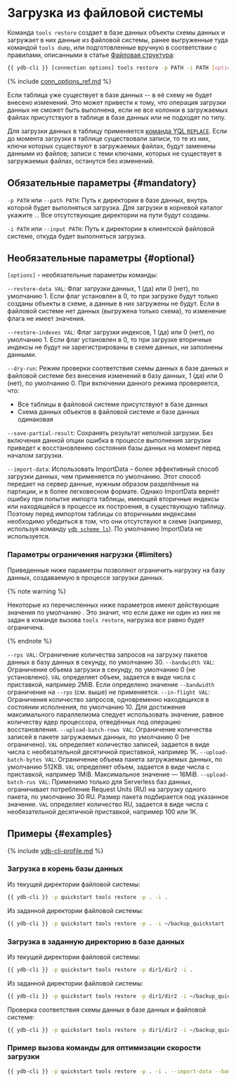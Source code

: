 # Загрузка из файловой системы

Команда `tools restore` создает в базе данных объекты схемы данных и загружает в них данные из файловой системы, ранее выгруженные туда командой `tools dump`, или подготовленные вручную в соответствии с правилами, описанными в статье [Файловая структура](../file-structure.md):

```bash
{{ ydb-cli }} [connection options] tools restore -p PATH -i PATH [options]
```

{% include [conn_options_ref.md](../../commands/_includes/conn_options_ref.md) %}

Если таблица уже существует в базе данных -- в её схему не будет внесено изменений. Это может привести к тому, что операция загрузки данных не сможет быть выполнена, если не все колонки в загружаемых файлах присутствуют в таблице в базе данных или не подходят по типу.

Для загрузки данных в таблицу применяется [команда YQL `REPLACE`](../../../../yql/reference/syntax/replace_into.md). Если до момента загрузки в таблице существовали записи, то те из них, ключи которых существуют в загружаемых файлах, будут заменены данными из файлов; записи с теми ключами, которых не существует в загружаемых файлах, останутся без изменений.

## Обязательные параметры {#mandatory}

`-p PATH` или `--path PATH`: Путь к директории в базе данных, внутрь которой будет выполняться загрузка. Для загрузки в корневой каталог укажите `.`. Все отсутствующие директории на пути будут созданы.

`-i PATH` или `--input PATH`: Путь к директории в клиентской файловой системе, откуда будет выполняться загрузка.

## Необязательные параметры {#optional}

`[options]` - необязательные параметры команды:

`--restore-data VAL`: Флаг загрузки данных, 1 (да) или 0 (нет), по умолчанию 1. Если флаг установлен в 0, то при загрузке будут только созданы объекты в схеме, а данные в них загружены не будут. Если в файловой системе нет данных (выгружена только схема), то изменение флага не имеет значения.

`--restore-indexes VAL`: Флаг загрузки индексов, 1 (да) или 0 (нет), по умолчанию 1. Если флаг установлен в 0, то при загрузке вторичные индексы не будут ни зарегистрированы в схеме данных, ни заполнены данными.

`--dry-run`: Режим проверки соответствия схемы данных в базе данных и файловой системе без внесения изменений в базу данных, 1 (да) или 0 (нет), по умолчанию 0. При включении данного режима проверяется, что:

- Все таблицы в файловой системе присутствуют в базе данных
- Схема данных объектов в файловой системе и базе данных одинаковая

`--save-partial-result`: Сохранять результат неполной загрузки. Без включения данной опции ошибка в процессе выполнения загрузки приведет к восстановлению состояния базы данных на момент перед началом загрузки.

`--import-data`: Использовать ImportData – более эффективный способ загрузки данных, чем применяется по умолчанию. Этот способ передает на сервер данные, нужным образом разделённые на партиции, и в более легковесном формате. Однако ImportData вернёт ошибку при попытке импорта таблицы, имеющей вторичные индексы или находящейся в процессе их построения, в существующую таблицу. Поэтому перед импортом таблицы со вторичными индексами необходимо убедиться в том, что они отсутствуют в схеме (например, используя команду [`ydb scheme ls`](https://ydb.tech/docs/ru/reference/ydb-cli/commands/scheme-ls)). По умолчанию ImportData не используется.

### Параметры ограничения нагрузки {#limiters}

Приведенные ниже параметры позволяют ограничить нагрузку на базу данных, создаваемую в процессе загрузки данных.

{% note warning %}

Некоторые из перечисленных ниже параметров имеют действующие значения по умолчанию . Это значит, что если даже ни один из них не задан в команде вызова `tools restore`, нагрузка все равно будет ограничена.

{% endnote %}

`--rps VAL`: Ограничение количества запросов на загрузку пакетов данных в базу данных в секунду, по умолчанию 30.
`--bandwidth VAL`: Ограничение объема загрузки в секунду, по умолчанию  0 (не установлено). `VAL` определяет объем, задается в виде числа с приставкой, например 2MiB. Если определено значение `--bandwidth` ограничение на `--rps` (см. выше) не применяется.
`--in-flight VAL`: Ограничения количество запросов, одновременно находящихся в состоянии исполнения, по умолчанию 10. Для достижения максимального параллелизма следует использовать значение, равное количеству ядер процессора, отведённых под операцию восстановления.
`--upload-batch-rows VAL`: Ограничение количества записей в пакете загружаемых данных, по умолчанию 0 (не ограничено). `VAL` определяет количество записей, задается в виде числа с необязательной десятичной приставкой, например 1K.
`--upload-batch-bytes VAL`: Ограничение объема пакета загружаемых данных, по умолчанию 512KB. `VAL` определяет объем, задается в виде числа с приставкой, например 1MiB. Максимальное значение — 16MiB.
`--upload-batch-rus VAL`: Применимо только для Serverless баз данных, ограничивает потребление Request Units (RU) на загрузку одного пакета, по умолчанию 30 RU. Размер пакета подбирается под указанное значение. `VAL` определяет количество RU, задается в виде числа с необязательной десятичной приставкой, например 100 или 1K.

## Примеры {#examples}

{% include [ydb-cli-profile.md](../../../../_includes/ydb-cli-profile.md) %}

### Загрузка в корень базы данных

Из текущей директории файловой системы:

```bash
{{ ydb-cli }} -p quickstart tools restore -p . -i .
```

Из заданной директории файловой системы:

```bash
{{ ydb-cli }} -p quickstart tools restore -p . -i ~/backup_quickstart
```

### Загрузка в заданную директорию в базе данных

Из текущей директории файловой системы:

```bash
{{ ydb-cli }} -p quickstart tools restore -p dir1/dir2 -i .
```

Из заданной директории файловой системы:

```bash
{{ ydb-cli }} -p quickstart tools restore -p dir1/dir2 -i ~/backup_quickstart
```

Проверка соответствия схемы данных в базе данных и файловой системе:

```bash
{{ ydb-cli }} -p quickstart tools restore -p dir1/dir2 -i ~/backup_quickstart --dry-run
```

### Пример вызова команды для оптимизации скорости загрузки

```bash
{{ ydb-cli }} -p quickstart tools restore -p . -i . --import-data --bandwidth=10GiB --in-flight=16 --upload-batch-bytes=16MiB
```
